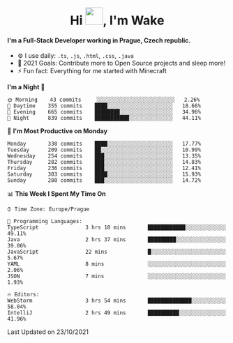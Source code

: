<h1 align="center">Hi <img src="https://raw.githubusercontent.com/MrWakeCZ/MrWakeCZ/master/Hi.gif" width="40px" />, I'm Wake</h1>

#### I'm a Full-Stack Developer working in Prague, Czech republic.
- ⚙️ I use daily: `.ts`, `.js`, `.html`, `.css`, `.java`
- 🥅 2021 Goals: Contribute more to Open Source projects and sleep more!
- ⚡ Fun fact: Everything for me started with Minecraft

<!--START_SECTION:waka-->
**I'm a Night 🦉** 

```text
🌞 Morning    43 commits     ░░░░░░░░░░░░░░░░░░░░░░░░░   2.26% 
🌆 Daytime    355 commits    ████░░░░░░░░░░░░░░░░░░░░░   18.66% 
🌃 Evening    665 commits    ████████░░░░░░░░░░░░░░░░░   34.96% 
🌙 Night      839 commits    ███████████░░░░░░░░░░░░░░   44.11%

```
📅 **I'm Most Productive on Monday** 

```text
Monday       338 commits    ████░░░░░░░░░░░░░░░░░░░░░   17.77% 
Tuesday      209 commits    ██░░░░░░░░░░░░░░░░░░░░░░░   10.99% 
Wednesday    254 commits    ███░░░░░░░░░░░░░░░░░░░░░░   13.35% 
Thursday     282 commits    ███░░░░░░░░░░░░░░░░░░░░░░   14.83% 
Friday       236 commits    ███░░░░░░░░░░░░░░░░░░░░░░   12.41% 
Saturday     303 commits    ████░░░░░░░░░░░░░░░░░░░░░   15.93% 
Sunday       280 commits    ███░░░░░░░░░░░░░░░░░░░░░░   14.72%

```


📊 **This Week I Spent My Time On** 

```text
⌚︎ Time Zone: Europe/Prague

💬 Programming Languages: 
TypeScript               3 hrs 18 mins       ████████████░░░░░░░░░░░░░   49.11% 
Java                     2 hrs 37 mins       █████████░░░░░░░░░░░░░░░░   39.06% 
JavaScript               22 mins             █░░░░░░░░░░░░░░░░░░░░░░░░   5.67% 
YAML                     8 mins              ░░░░░░░░░░░░░░░░░░░░░░░░░   2.06% 
JSON                     7 mins              ░░░░░░░░░░░░░░░░░░░░░░░░░   1.93%

🔥 Editors: 
WebStorm                 3 hrs 54 mins       ██████████████░░░░░░░░░░░   58.04% 
IntelliJ                 2 hrs 49 mins       ██████████░░░░░░░░░░░░░░░   41.96%

```


 Last Updated on 23/10/2021
<!--END_SECTION:waka-->
